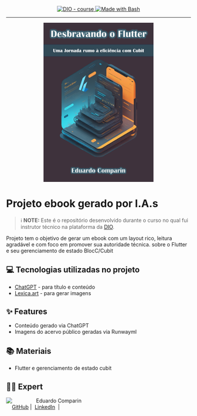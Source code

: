 
<p align="center">
  <a href="https://dio.me/"><img src="https://img.shields.io/badge/DIO-Course-28DA77?logo=youtube" alt="DIO - course">
  </a>
  <a href="https://www.gnu.org/software/bash/" title="Go to Bash homepage"><img src="https://img.shields.io/badge/Prompt-Project-blue?logo=gnu-bash&amp;logoColor=white" alt="Made with Bash">
  </a>
</p>

-------

<p align="center">
  <img 
    src="ebook.png"
    width="300"  
  />
</p>

# Projeto ebook gerado por I.A.s


 > ℹ️ **NOTE:** Este é o repositório desenvolvido durante o curso no qual fui instrutor técnico na plataforma da [DIO](https://dio.me).


Projeto tem o objetivo de gerar um ebook com um layout rico, leitura agradável e com foco em promover sua autoridade técnica. sobre o Flutter  e seu gerenciamento de estado BlocC/Cubit


## 💻 Tecnologias utilizadas no projeto

- [ChatGPT](https://chat.openai.com/) - para título e conteúdo
- [Lexica.art](https://app.runwayml.com/) - para gerar imagens


## ✨ Features

- Conteúdo gerado via ChatGPT
- Imagens do acervo público geradas via Runwayml

## 📚 Materiais

- Flutter e gerenciamento de estado cubit

## 👨‍💻 Expert

<p>
    <img 
      align=left 
      margin=10 
      width=70 
      src="https://static-cdn.jtvnw.net/jtv_user_pictures/9eedfff1-044d-4e07-a881-5d57eff44d16-profile_image-70x70.png"
    />
    <p>&nbsp&nbsp&nbspEduardo Comparin<br>
    &nbsp&nbsp&nbsp
    <a href="https://github.com/EduardoComparin">
    GitHub</a>&nbsp;|&nbsp;
    <a href="https://www.linkedin.com/in/eduardo-c-798ab1236/">LinkedIn</a>
&nbsp;|&nbsp;</p>
</p>
<br/><br/>
<p>
